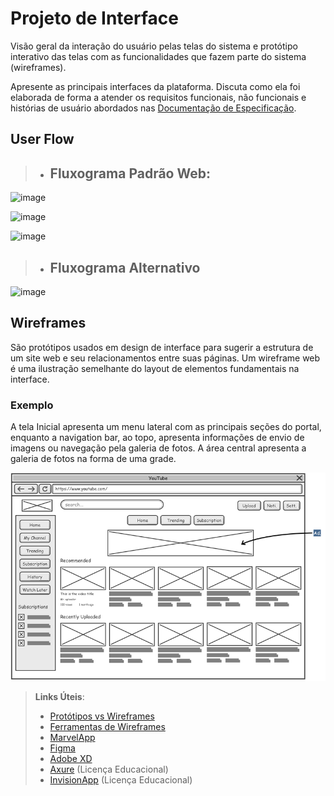 # Projeto de Interface

Visão geral da interação do usuário pelas telas do sistema e protótipo interativo das telas com as funcionalidades que fazem parte do sistema (wireframes).

 Apresente as principais interfaces da plataforma. Discuta como ela foi elaborada de forma a atender os requisitos funcionais, não funcionais e histórias de usuário abordados nas <a href="2-Especificação do Projeto.md"> Documentação de Especificação</a>.

## User Flow

> - ## Fluxograma Padrão Web:

![image](https://github.com/ICEI-PUC-Minas-PBR-SI/pbr-si-ads-2023-2-p1-tiaw-g10-events-now/assets/128542732/47df4ac2-c1be-4502-a17f-5d00738acc5e)

![image](https://github.com/ICEI-PUC-Minas-PBR-SI/pbr-si-ads-2023-2-p1-tiaw-g10-events-now/assets/128542732/9feb48e8-fb1d-49fe-88fb-e933165cf577)

![image](https://github.com/ICEI-PUC-Minas-PBR-SI/pbr-si-ads-2023-2-p1-tiaw-g10-events-now/assets/128542732/a2fd2324-a624-43d5-b9ca-cd5abb28b352)

> - ## Fluxograma Alternativo

![image](https://github.com/ICEI-PUC-Minas-PBR-SI/pbr-si-ads-2023-2-p1-tiaw-g10-events-now/assets/128542732/03d72047-0cfe-48fe-91b2-88e077bcbd51)

## Wireframes

São protótipos usados em design de interface para sugerir a estrutura de um site web e seu relacionamentos entre suas páginas. Um wireframe web é uma ilustração semelhante do layout de elementos fundamentais na interface.

### Exemplo

A tela Inicial apresenta um menu lateral com as principais seções do portal, enquanto a navigation bar, ao topo, apresenta informações de envio de imagens ou navegação pela galeria de fotos. A área central apresenta a galeria de fotos na forma de uma grade.

![Exemplo de Wireframe](img/wireframe-example.png)

 
> **Links Úteis**:
> - [Protótipos vs Wireframes](https://www.nngroup.com/videos/prototypes-vs-wireframes-ux-projects/)
> - [Ferramentas de Wireframes](https://rockcontent.com/blog/wireframes/)
> - [MarvelApp](https://marvelapp.com/developers/documentation/tutorials/)
> - [Figma](https://www.figma.com/)
> - [Adobe XD](https://www.adobe.com/br/products/xd.html#scroll)
> - [Axure](https://www.axure.com/edu) (Licença Educacional)
> - [InvisionApp](https://www.invisionapp.com/) (Licença Educacional)
